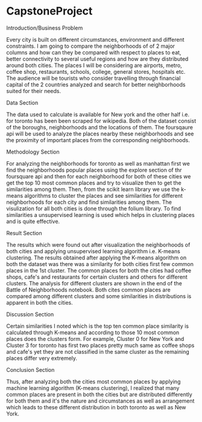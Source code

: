 # CapstoneProject
Introduction/Business Problem

Every city is built on different circumstances, environment and different constraints. I am going to compare the neighborhoods of of 2 major columns and how can they be compared with respect to places to eat, better connectivity to several useful regions and how are they distributed around both cities. The places I will be considering are airports, metro, coffee shop, restaurants, schools, college, general stores, hospitals etc. The audience will be tourists who consider travelling through financial capital of the 2 countries analyzed and search for better neighborhoods suited for their needs.

Data Section

The data used to calculate is available for New york and the other half i.e. for toronto has been been scraped for wikipedia. Both of the dataset consist of the boroughs, neighborhoods and the locations of them. The foursqaure api will be used to analyze the places nearby these neighborhoods and see the proximity of important places from the corresponding neighborhoods.

Methodology Section

For analyzing the neighborhoods for toronto as well as manhattan first we find the neighborhoods popular places using the explore section of thr foursquare api and then for each neighborhood for both of these cities we get the top 10 most common places and try to visualize then to get the similarities among them. Then, from the scikit learn library we use the k-means algorithms to cluster the places and see similarities for different neighborhoods for each city and find similarities among them. The visulization for all both cities is done through the folium library. To find similarities a unsupervised learning is used which helps in clustering places and is quite effective.

Result Section

The results which were found out after visualization the neighborhoods of both cities and applying unsupervised learning algorithm i.e. K-means clustering. The results obtained after applying the K-means algorithm on both the dataset was there was a similarity for both cities first few common places in the 1st cluster. The common places for both the cities had coffee shops, cafe's and restaurants for certain clusters and others for different clusters. The analysis for different clusters are shown in the end of the Battle of Neighborhoods notebook. Both cites common places are compared among different clusters and some similarities in distributions is apparent in both the cities.

Discussion Section

Certain similarities I noted which is the top ten common place similarity is calculated through K-means and according to those 10 most common places does the clusters form. For example, Cluster 0 for New York and Cluster 3 for toronto has first two places pretty much same as coffee shops and cafe's yet they are not classified in the same cluster as the remaining places differ very extremely.

Conclusion Section

Thus, after analyzing both the cities most common places by applying machine learning algorithm (K-means clustering), I realized that many common places are present in both the cities but are distributed differently for both them and it's the nature and circumstances as well as arrangement which leads to these different distribution in both toronto as well as New York.
